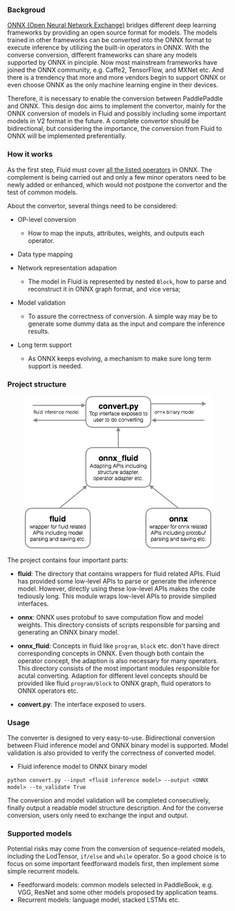 ### Backgroud

[ONNX (Open Neural Network Exchange)](https://github.com/onnx/onnx) bridges different deep learning frameworks by providing an open source format for models. The models trained in other frameworks can be converted into the ONNX format to execute inference by utilizing the built-in operators in ONNX. With the converse conversion, different frameworks can share any models supported by ONNX in pinciple. Now most mainstream frameworks have joined the ONNX community, e.g. Caffe2, TensorFlow, and MXNet etc. And there is a trendency that more and more vendors begin to support ONNX or even choose ONNX as the only machine learning engine in their devices. 

Therefore, it is necessary to enable the conversion between PaddlePaddle and ONNX. This design doc aims to implement the convertor, mainly for the ONNX conversion of models in Fluid and possibly including some important models in V2 format in the future. A complete convertor should be bidirectional, but  considering the importance, the conversion from Fluid to ONNX will be implemented preferentially.


### How it works

As the first step, Fluid must cover [all the listed operators](https://github.com/onnx/onnx/blob/master/docs/Operators.md) in ONNX. The complement is being carried out and only a few minor operators need to be newly added or enhanced, which would not postpone the convertor and the test of common models.

About the convertor, several things need to be considered: 

- OP-level conversion 
   - How to map the inputs, attributes, weights, and outputs each operator.
- Data type mapping
- Network representation adapation 
   - The model in Fluid is represented by nested `Block`, how to parse and reconstruct it in ONNX graph format, and vice versa;

- Model validation
   - To assure the correctness of conversion. A simple way may be to generate some dummy data as the input and compare the inference results.
- Long term support
   - As ONNX keeps evolving, a mechanism to make sure long term support is needed.

### Project structure

<p align="center">
<img src="./images/project_structure.png"/>
</p>

The project contains four important parts: 

* **fluid**: The directory that contains wrappers for fluid related APIs. Fluid has provided some low-level APIs to parse or generate the inference model. However, directly using these low-level APIs makes the code tediously long. This module wraps low-level APIs to provide simplied interfaces.

* **onnx**: ONNX uses protobuf to save computation flow and model weights. This directory consists of scripts responsible for parsing and generating an ONNX binary model.

* **onnx_fluid**: Concepts in fluid like ```program```, ```block``` etc. don't have direct corresponding concepts in ONNX. Even though both contain the operator concept, the adaption is also necessary for many operators. This directory consists of the most important modules responsible for acutal converting. Adaption for different level concepts should be provided like fluid ```program/block``` to ONNX graph, fluid operators to ONNX operators etc.

* **convert.py**: The interface exposed to users. 

### Usage
The converter is designed to very easy-to-use. Bidirectional conversion between Fluid inference model and ONNX binary model is supported. Model validation is also provided to verify the correctness of converted model.

* Fluid inference model to ONNX binary model

```
python convert.py --input <fluid inference model> --output <ONNX model> --to_validate True
```

The conversion and model validation will be completed consecutively, finally output a readable model structure description. And for the converse conversion, users only need to exchange the input and output. 


### Supported models

Potential risks may come from the conversion of sequence-related models, including the LodTensor, ```if/else``` and ```while``` operator.
So a good choice is to focus on some important feedforward models first, then implement some simple recurrent models.
 
- Feedforward models: common models selected in PaddleBook, e.g. VGG, ResNet and some other models proposed by application teams.
- Recurrent models: language model, stacked LSTMs etc.
